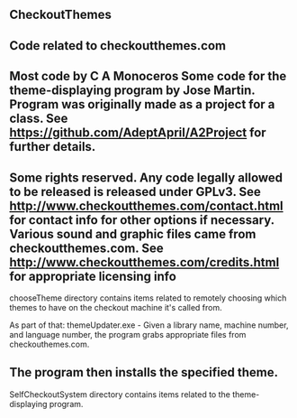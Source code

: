 CheckoutThemes
-------------------------------------------------
Code related to checkoutthemes.com
-------------------------------------------------
Most code by C A Monoceros
Some code for the theme-displaying program by Jose Martin. Program was originally
made as a project for a class. See https://github.com/AdeptApril/A2Project for
further details.
-------------------------------------------------
Some rights reserved. Any code legally allowed to be released is released under GPLv3.
See http://www.checkoutthemes.com/contact.html for contact info for other options if necessary.
Various sound and graphic files came from checkoutthemes.com. See
http://www.checkoutthemes.com/credits.html for appropriate licensing info
-------------------------------------------------
chooseTheme directory contains items related to remotely choosing which themes
to have on the checkout machine it's called from.

As part of that:
themeUpdater.exe -
Given a library name, machine number, and language number, the program grabs appropriate files from checkouthemes.com. 

The program then installs the specified theme.
-------------------------------------------------
SelfCheckoutSystem directory contains items related to the theme-displaying 
program.

